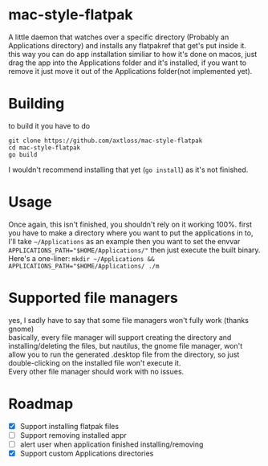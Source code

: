 # mac-style-flatpak
A little daemon that watches over a specific directory (Probably an Applications directory) and installs any flatpakref that get's put inside it. <br>
this way you can do app installation similiar to how it's done on macos, just drag the app into the Applications folder and it's installed, if you want to remove it just move it out of the Applications folder(not implemented yet).

# Building
to build it you have to do 
```
git clone https://github.com/axtloss/mac-style-flatpak
cd mac-style-flatpak
go build
```
I wouldn't recommend installing that yet (`go install`) as it's not finished.

# Usage
Once again, this isn't finished, you shouldn't rely on it working 100%.
first you have to make a directory where you want to put the applications in to, I'll take `~/Applications` as an example
then you want to set the envvar `APPLICATIONS_PATH="$HOME/Applications/"`
then just execute the built binary.
Here's a one-liner:
`mkdir ~/Applications && APPLICATIONS_PATH="$HOME/Applications/ ./m`

# Supported file managers
yes, I sadly have to say that some file managers won't fully work (thanks gnome) <br>
basically, every file manager will support creating the directory and installing/deleting the files, but nautilus, the gnome file manager, won't allow you to run the generated .desktop file from the directory, so just double-clicking on the installed file won't execute it. <br>
Every other file manager should work with no issues.

# Roadmap
- [x] Support installing flatpak files <br>
- [ ] Support removing installed appr <br>
- [ ] alert user when application finished installing/removing <br>
- [x] Support custom Applications directories <br>
